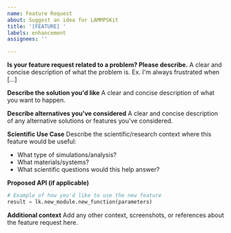 ```yaml
---
name: Feature Request
about: Suggest an idea for LAMMPSKit
title: '[FEATURE] '
labels: enhancement
assignees: ''

---
```


**Is your feature request related to a problem? Please describe.**
A clear and concise description of what the problem is. Ex. I'm always frustrated when [...]

**Describe the solution you'd like**
A clear and concise description of what you want to happen.

**Describe alternatives you've considered**
A clear and concise description of any alternative solutions or features you've considered.

**Scientific Use Case**
Describe the scientific/research context where this feature would be useful:
- What type of simulations/analysis?
- What materials/systems?
- What scientific questions would this help answer?

**Proposed API (if applicable)**
```python
# Example of how you'd like to use the new feature
result = lk.new_module.new_function(parameters)
```

**Additional context**
Add any other context, screenshots, or references about the feature request here.
